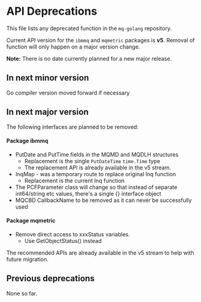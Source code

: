 # API Deprecations
This file lists any deprecated function in the `mq-golang` repository.

Current API version for the `ibmmq` and `mqmetric` packages is **v5**.
Removal of function will only happen on a major version change.

**Note:** There is no date currently planned for a new major release.

## In next minor version
Go compiler version moved forward if necessary

## In next major version
The following interfaces are planned to be removed:

#### Package ibmmq
* PutDate and PutTime fields in the MQMD and MQDLH structures
  * Replacement is the single `PutDateTime` `time.Time` type
  * The replacement API is already available in the v5 stream.
* InqMap - was a temporary route to replace original Inq function
  * Replacement is the current Inq function
* The PCFParameter class will change so that instead of separate
  int64/string etc values, there's a single {} interface object
* MQCBD CallbackName to be removed as it can never be successfully used

#### Package mqmetric
* Remove direct access to xxxStatus variables.
  * Use GetObjectStatus() instead

The recommended APIs are already available in the v5 stream to help
with future migration.

## Previous deprecations
None so far.
